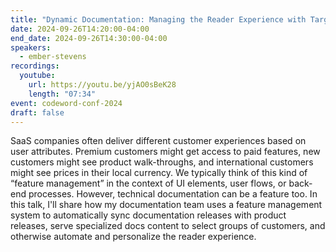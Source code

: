 ```yaml
---
title: "Dynamic Documentation: Managing the Reader Experience with Targeted Content"
date: 2024-09-26T14:20:00-04:00
end_date: 2024-09-26T14:30:00-04:00
speakers:
  - ember-stevens
recordings:
  youtube:
    url: https://youtu.be/yjAO0sBeK28
    length: "07:34"
event: codeword-conf-2024
draft: false
---
```


SaaS companies often deliver different customer experiences based on user attributes. Premium customers might get access to paid features, new customers might see product walk-throughs, and international customers might see prices in their local currency. We typically think of this kind of “feature management” in the context of UI elements, user flows, or back-end processes. However, technical documentation can be a feature too. In this talk, I'll share how my documentation team uses a feature management system to automatically sync documentation releases with product releases, serve specialized docs content to select groups of customers, and otherwise automate and personalize the reader experience.
